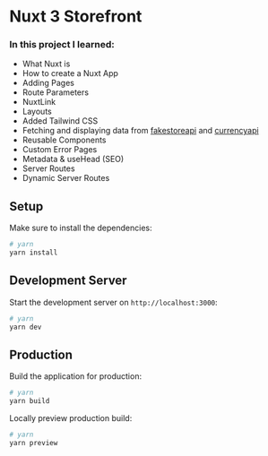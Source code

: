 # Nuxt 3 Storefront

### In this project I learned:

- What Nuxt is
- How to create a Nuxt App
- Adding Pages
- Route Parameters
- NuxtLink
- Layouts
- Added Tailwind CSS
- Fetching and displaying data from [fakestoreapi](https://fakestoreapi.com/) and [currencyapi](https://currencyapi.com/)
- Reusable Components
- Custom Error Pages
- Metadata & useHead (SEO)
- Server Routes
- Dynamic Server Routes
## Setup

Make sure to install the dependencies:

```bash
# yarn
yarn install

```

## Development Server

Start the development server on `http://localhost:3000`:

```bash
# yarn
yarn dev
```

## Production

Build the application for production:

```bash
# yarn
yarn build
```

Locally preview production build:

```bash
# yarn
yarn preview
```